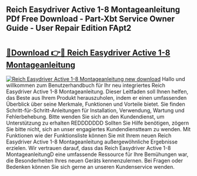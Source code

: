 ## Reich Easydriver Active 1-8 Montageanleitung PDf Free Download - Part-Xbt Service Owner Guide - User Repair Edition FApt2

# <h2><a href="http://df7py9d.blite.top/?on=Reich+Easydriver+Active+1-8+Montageanleitung">🔗Download 👉🔴 Reich Easydriver Active 1-8 Montageanleitung</a></h2>

[![Reich Easydriver Active 1-8 Montageanleitung new download](https://i.imgur.com/lujVjoI.png)](http://df7py9d.blite.top/?on=Reich+Easydriver+Active+1-8+Montageanleitung)
Hallo und willkommen zum Benutzerhandbuch für Ihr neu integriertes Reich Easydriver Active 1-8 Montageanleitung. Dieser Leitfaden soll Ihnen helfen, das Beste aus Ihrem Produkt herauszuholen, indem er einen umfassenden Überblick über seine Merkmale, Funktionen und Vorteile bietet. Sie finden Schritt-für-Schritt-Anleitungen für Installation, Verwendung, Wartung und Fehlerbehebung. Bitte wenden Sie sich an den Kundendienst, um Unterstützung zu erhalten REDDDDDDD Sollten Sie Hilfe benötigen, zögern Sie bitte nicht, sich an unser engagiertes Kundendienstteam zu wenden. Mit Funktionen wie der Funktionsliste können Sie mit Ihrem neuen Reich Easydriver Active 1-8 Montageanleitung außergewöhnliche Ergebnisse erzielen. Wir vertrauen darauf, dass das Reich Easydriver Active 1-8 MontageanleitungD eine umfassende Ressource für Ihre Bemühungen war, die Besonderheiten Ihres neuen Geräts kennenzulernen. Bei Fragen oder Bedenken können Sie sich gerne an unseren Kundenservice wenden.
